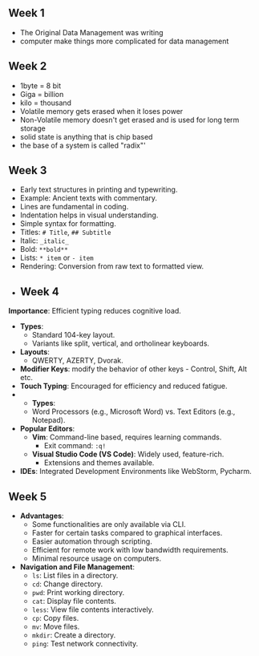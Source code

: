 ## Week 1
- The Original Data Management was writing 
- computer make things more complicated for data management
## Week 2
- 1byte = 8 bit
- Giga = billion
- kilo = thousand
- Volatile memory gets erased when it loses power
- Non-Volatile memory doesn't get erased and is used for long term storage
- solid state is anything that is chip based
- the base of a system is called "radix"' 
## Week 3
- Early text structures in printing and typewriting.
- Example: Ancient texts with commentary.
- Lines are fundamental in coding.
- Indentation helps in visual understanding.
- Simple syntax for formatting.
- Titles: `# Title`, `## Subtitle`  
- Italic: `_italic_`  
- Bold: `**bold**`  
- Lists: `* item` or `- item`  
- Rendering: Conversion from raw text to formatted view.
- ## Week 4
 **Importance**: Efficient typing reduces cognitive load.  
- **Types**:  
  - Standard 104-key layout.  
  - Variants like split, vertical, and ortholinear keyboards.  
- **Layouts**:  
  - QWERTY, AZERTY, Dvorak.  
- **Modifier Keys**: modify the behavior of other keys - Control, Shift, Alt etc.
- **Touch Typing**: Encouraged for efficiency and reduced fatigue.
- - **Types**:  
  - Word Processors (e.g., Microsoft Word) vs. Text Editors (e.g., Notepad).  
- **Popular Editors**:  
  - **Vim**: Command-line based, requires learning commands.  
    - Exit command: `:q!`  
  - **Visual Studio Code (VS Code)**: Widely used, feature-rich.  
    - Extensions and themes available.  
- **IDEs**: Integrated Development Environments like WebStorm, Pycharm.  
## Week 5
- **Advantages**:  
  - Some functionalities are only available via CLI.  
  - Faster for certain tasks compared to graphical interfaces.  
  - Easier automation through scripting.  
  - Efficient for remote work with low bandwidth requirements.  
  - Minimal resource usage on computers.  
- **Navigation and File Management**:  
  - `ls`: List files in a directory.  
  - `cd`: Change directory.  
  - `pwd`: Print working directory.  
  - `cat`: Display file contents.  
  - `less`: View file contents interactively.  
  - `cp`: Copy files.  
  - `mv`: Move files.  
  - `mkdir`: Create a directory.  
  - `ping`: Test network connectivity.  
   
